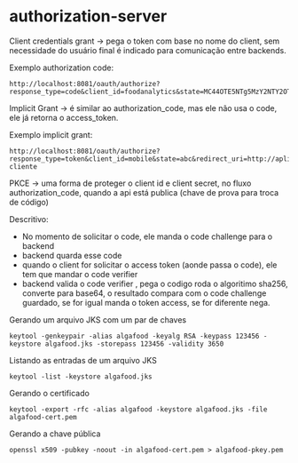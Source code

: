 # authorization-server

Client credentials grant -> pega o token com base no nome do client, sem necessidade do usuário final
é indicado para comunicação entre backends.

Exemplo authorization code: 
```
http://localhost:8081/oauth/authorize?response_type=code&client_id=foodanalytics&state=MC44OTE5NTg5MzY2NTY2OTk2&redirect_uri=http://localhost:8082
```

Implicit Grant -> é similar ao authorization_code, mas ele não usa o code, ele já retorna o access_token.

Exemplo implicit grant:

```
http://localhost:8081/oauth/authorize?response_type=token&client_id=mobile&state=abc&redirect_uri=http://aplicacao-cliente
```

PKCE -> uma forma de proteger o client id e client secret, no fluxo authorization_code, quando a api está publica
(chave de prova para troca de código)

Descritivo: 
* No momento de solicitar o code, ele manda o code challenge para o backend
* backend quarda esse code
* quando o client for solicitar o access token (aonde passa o code), ele tem que mandar o code verifier
* backend valida o code verifier , pega o codigo roda o algoritimo sha256, converte para base64, o resultado compara com o code challenge guardado, se for igual manda o token access, se for diferente nega.


Gerando um arquivo JKS com um par de chaves
```
keytool -genkeypair -alias algafood -keyalg RSA -keypass 123456 -keystore algafood.jks -storepass 123456 -validity 3650
```
Listando as entradas de um arquivo JKS
```
keytool -list -keystore algafood.jks
```


Gerando o certificado
```
keytool -export -rfc -alias algafood -keystore algafood.jks -file algafood-cert.pem
```
Gerando a chave pública
```
openssl x509 -pubkey -noout -in algafood-cert.pem > algafood-pkey.pem
```

